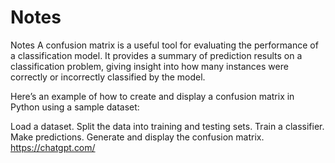 # Notes
Notes
A confusion matrix is a useful tool for evaluating the performance of a classification model. It provides a summary of prediction results on a classification problem, giving insight into how many instances were correctly or incorrectly classified by the model.

Here’s an example of how to create and display a confusion matrix in Python using a sample dataset:

Load a dataset.
Split the data into training and testing sets.
Train a classifier.
Make predictions.
Generate and display the confusion matrix.
https://chatgpt.com/
